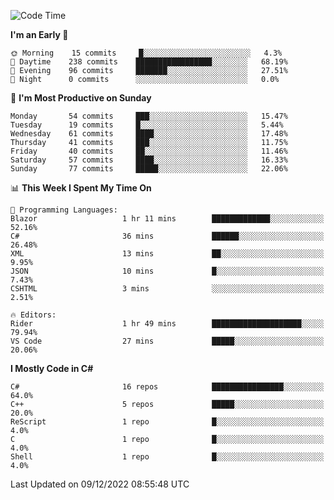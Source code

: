 <!--START_SECTION:waka-->
![Code Time](http://img.shields.io/badge/Code%20Time-884%20hrs%202%20mins-blue)

**I'm an Early 🐤** 

```text
🌞 Morning    15 commits     █░░░░░░░░░░░░░░░░░░░░░░░░   4.3% 
🌆 Daytime    238 commits    █████████████████░░░░░░░░   68.19% 
🌃 Evening    96 commits     ███████░░░░░░░░░░░░░░░░░░   27.51% 
🌙 Night      0 commits      ░░░░░░░░░░░░░░░░░░░░░░░░░   0.0%

```
📅 **I'm Most Productive on Sunday** 

```text
Monday       54 commits     ███░░░░░░░░░░░░░░░░░░░░░░   15.47% 
Tuesday      19 commits     █░░░░░░░░░░░░░░░░░░░░░░░░   5.44% 
Wednesday    61 commits     ████░░░░░░░░░░░░░░░░░░░░░   17.48% 
Thursday     41 commits     ███░░░░░░░░░░░░░░░░░░░░░░   11.75% 
Friday       40 commits     ██░░░░░░░░░░░░░░░░░░░░░░░   11.46% 
Saturday     57 commits     ████░░░░░░░░░░░░░░░░░░░░░   16.33% 
Sunday       77 commits     █████░░░░░░░░░░░░░░░░░░░░   22.06%

```


📊 **This Week I Spent My Time On** 

```text
💬 Programming Languages: 
Blazor                   1 hr 11 mins        █████████████░░░░░░░░░░░░   52.16% 
C#                       36 mins             ██████░░░░░░░░░░░░░░░░░░░   26.48% 
XML                      13 mins             ██░░░░░░░░░░░░░░░░░░░░░░░   9.95% 
JSON                     10 mins             █░░░░░░░░░░░░░░░░░░░░░░░░   7.43% 
CSHTML                   3 mins              ░░░░░░░░░░░░░░░░░░░░░░░░░   2.51%

🔥 Editors: 
Rider                    1 hr 49 mins        ████████████████████░░░░░   79.94% 
VS Code                  27 mins             █████░░░░░░░░░░░░░░░░░░░░   20.06%

```

**I Mostly Code in C#** 

```text
C#                       16 repos            ████████████████░░░░░░░░░   64.0% 
C++                      5 repos             █████░░░░░░░░░░░░░░░░░░░░   20.0% 
ReScript                 1 repo              █░░░░░░░░░░░░░░░░░░░░░░░░   4.0% 
C                        1 repo              █░░░░░░░░░░░░░░░░░░░░░░░░   4.0% 
Shell                    1 repo              █░░░░░░░░░░░░░░░░░░░░░░░░   4.0%

```



 Last Updated on 09/12/2022 08:55:48 UTC
<!--END_SECTION:waka-->
